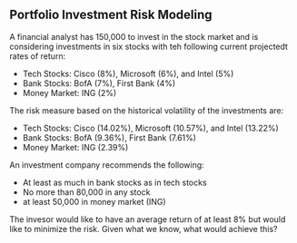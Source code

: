 ## Portfolio Investment Risk Modeling

A financial analyst has 150,000 to invest in the stock market and is considering investments in six stocks with teh following current projectedt rates of return:

* Tech Stocks: Cisco (8%), Microsoft (6%), and Intel (5%)
* Bank Stocks: BofA (7%), First Bank (4%)
* Money Market: ING (2%)

The risk measure based on the historical volatility of the investments are:

* Tech Stocks: Cisco (14.02%), Microsoft (10.57%), and Intel (13.22%)
* Bank Stocks: BofA (9.36%), First Bank (7.61%)
* Money Market: ING (2.39%)

An investment company recommends the following:

* At least as much in bank stocks as in tech stocks
* No more than 80,000 in any stock
* at least 50,000 in money market (ING)

The invesor would like to have an average return of at least 8% but would like to minimize the risk. Given what we know, what would achieve this? 
